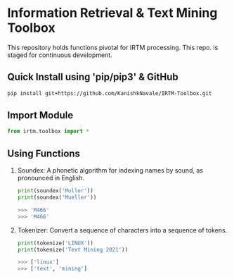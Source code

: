 # Information Retrieval & Text Mining Toolbox

This repository holds functions pivotal for IRTM processing. This repo. is staged for continuous development.

## Quick Install using 'pip/pip3' & GitHub

```bash
pip install git+https://github.com/KanishkNavale/IRTM-Toolbox.git
```

## Import Module

```python
from irtm.toolbox import *
```

## Using Functions

1. Soundex: A phonetic algorithm for indexing names by sound, as pronounced in English.

    ```python
    print(soundex('Muller'))
    print(soundex('Mueller'))
    ```

    ```bash
    >>> 'M466'
    >>> 'M466'
    ```

2. Tokenizer: Convert a sequence of characters into a sequence of tokens.

    ```python
    print(tokenize('LINUX'))
    print(tokenize('Text Mining 2021'))
    ```

    ```bash
    >>> ['linux']
    >>> ['text', 'mining']
    ```
